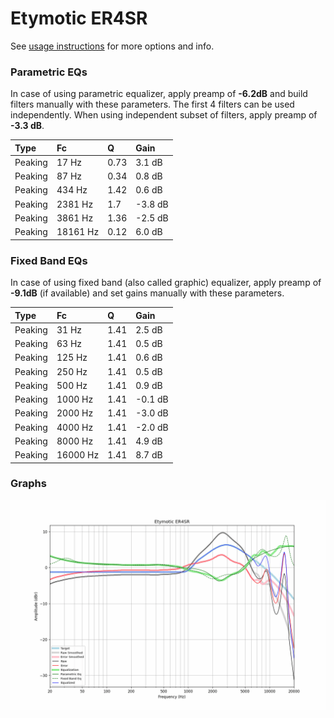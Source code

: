 # Etymotic ER4SR
See [usage instructions](https://github.com/jaakkopasanen/AutoEq#usage) for more options and info.

### Parametric EQs
In case of using parametric equalizer, apply preamp of **-6.2dB** and build filters manually
with these parameters. The first 4 filters can be used independently.
When using independent subset of filters, apply preamp of **-3.3 dB**.

| Type    | Fc       |    Q | Gain    |
|:--------|:---------|:-----|:--------|
| Peaking | 17 Hz    | 0.73 | 3.1 dB  |
| Peaking | 87 Hz    | 0.34 | 0.8 dB  |
| Peaking | 434 Hz   | 1.42 | 0.6 dB  |
| Peaking | 2381 Hz  | 1.7  | -3.8 dB |
| Peaking | 3861 Hz  | 1.36 | -2.5 dB |
| Peaking | 18161 Hz | 0.12 | 6.0 dB  |

### Fixed Band EQs
In case of using fixed band (also called graphic) equalizer, apply preamp of **-9.1dB**
(if available) and set gains manually with these parameters.

| Type    | Fc       |    Q | Gain    |
|:--------|:---------|:-----|:--------|
| Peaking | 31 Hz    | 1.41 | 2.5 dB  |
| Peaking | 63 Hz    | 1.41 | 0.5 dB  |
| Peaking | 125 Hz   | 1.41 | 0.6 dB  |
| Peaking | 250 Hz   | 1.41 | 0.5 dB  |
| Peaking | 500 Hz   | 1.41 | 0.9 dB  |
| Peaking | 1000 Hz  | 1.41 | -0.1 dB |
| Peaking | 2000 Hz  | 1.41 | -3.0 dB |
| Peaking | 4000 Hz  | 1.41 | -2.0 dB |
| Peaking | 8000 Hz  | 1.41 | 4.9 dB  |
| Peaking | 16000 Hz | 1.41 | 8.7 dB  |

### Graphs
![](./Etymotic%20ER4SR.png)